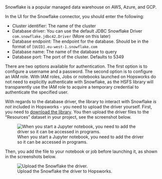 Snowflake is a popular managed data warehouse on AWS, Azure, and GCP.

<!--
<p align="center">
  <figure>
    <img src="../../../assets/images/storage-connectors/snowflake.png" alt="Setup a Snowflake storage connector">
    <figcaption>Configure the Snowflake storage connector in the Hopsworks UI.</figcaption>    
  </figure>
</p>
-->

In the UI for the Snowflake connector, you should enter the following:

* Cluster identifier: The name of the cluster
* Database driver: You can use the default JDBC Snowflake Driver `com.snowflake.jdbc42.Driver` (More on this later)
* Database endpoint: The endpoint for the database. Should be in the format of `[UUID].eu-west-1.snowflake.com`
* Database name: The name of the database to query
* Database port: The port of the cluster. Defaults to 5349


There are two options available for authentication. The first option is to configure a username and a password. The second option is to configure an IAM role. With IAM roles, Jobs or notebooks launched on Hopsworks do not need to explicitly authenticate with Snowflake, as the HSFS library will transparently use the IAM role to acquire a temporary credential to authenticate the specified user.

With regards to the database driver, the library to interact with Snowflake *is not* included in Hopsworks - you need to upload the driver yourself. First, you need to [download the library](https://). You then upload the driver files to the “Resources” dataset in your project, see the screenshot below.

<p align="center">
  <figure>
    <img src="../../../assets/images/storage-connectors/snowflake-add-driver-jupyter.png" alt="When you start a Jupyter notebook, you need to add the driver so it can be accessed in programs.">
    <figcaption>When you start a Jupyter notebook, you need to add the driver so it can be accessed in programs.</figcaption>
  </figure>
</p>

Then, you add the file to your notebook or job before launching it, as shown in the screenshots below.

<p align="center">
  <figure>
    <img src="../../../assets/images/storage-connectors/snowflake-upload-driver.png" alt="Upload the Snowflake the driver.">
    <figcaption>Upload the Snowflake the driver to Hopsworks.</figcaption>
  </figure>
</p>
